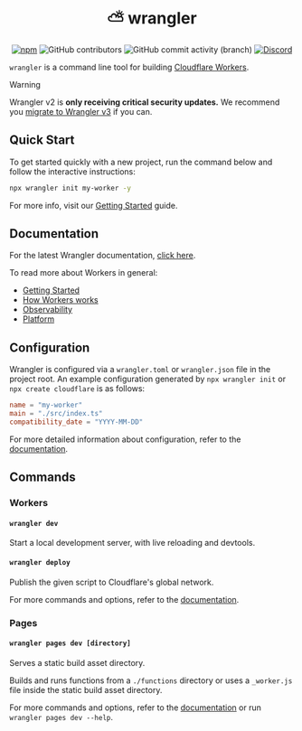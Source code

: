 <h1 align="center"> ⛅️ wrangler </h1>
<section align="center" id="shieldio-badges">
<a href="https://www.npmjs.com/package/wrangler"><img alt="npm"  src="https://img.shields.io/npm/dw/wrangler?style=flat-square"></a>
<img alt="GitHub contributors" src="https://img.shields.io/github/contributors/cloudflare/workers-sdk?style=flat-square">
<img alt="GitHub commit activity (branch)" src="https://img.shields.io/github/commit-activity/w/cloudflare/workers-sdk/main?style=flat-square">
<a href="https://discord.cloudflare.com"><img alt="Discord" src="https://img.shields.io/discord/595317990191398933?color=%23F48120&style=flat-square"></a>
</section>

`wrangler` is a command line tool for building [Cloudflare Workers](https://workers.cloudflare.com/).

> [!WARNING]
>
> Wrangler v2 is **only receiving critical security updates.** We recommend you [migrate to Wrangler v3](https://developers.cloudflare.com/workers/wrangler/migration/update-v2-to-v3/) if you can.

## Quick Start

To get started quickly with a new project, run the command below and follow the interactive instructions:

```bash
npx wrangler init my-worker -y
```

For more info, visit our [Getting Started](https://developers.cloudflare.com/workers/get-started/guide/) guide.

## Documentation

For the latest Wrangler documentation, [click here](https://developers.cloudflare.com/workers/wrangler/).

To read more about Workers in general:

- [Getting Started](https://developers.cloudflare.com/workers/get-started/guide/)
- [How Workers works](https://developers.cloudflare.com/workers/reference/how-workers-works/)
- [Observability](https://developers.cloudflare.com/workers/observability/)
- [Platform](https://developers.cloudflare.com/workers/platform/)

## Configuration

Wrangler is configured via a `wrangler.toml` or `wrangler.json` file in the project root. An example configuration generated by `npx wrangler init` or `npx create cloudflare` is as follows: 

```toml
name = "my-worker"
main = "./src/index.ts"
compatibility_date = "YYYY-MM-DD"
```

For more detailed information about configuration, refer to the [documentation](https://developers.cloudflare.com/workers/wrangler/configuration/).

## Commands

### Workers
#### `wrangler dev`

Start a local development server, with live reloading and devtools.

#### `wrangler deploy`

Publish the given script to Cloudflare's global network.

For more commands and options, refer to the [documentation](https://developers.cloudflare.com/workers/wrangler/commands/).

### Pages

#### `wrangler pages dev [directory]`

Serves a static build asset directory.

Builds and runs functions from a `./functions` directory or uses a `_worker.js` file inside the static build asset directory.

For more commands and options, refer to the [documentation](https://developers.cloudflare.com/pages/platform/functions#develop-and-preview-locally) or run `wrangler pages dev --help`.
